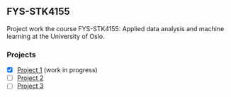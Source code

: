 ## FYS-STK4155
Project work the course FYS-STK4155: Applied data analysis and machine learning at the University of Oslo.

### Projects
- [x] [Project 1](project1/) (work in progress)
- [ ] [Project 2](project2/)
- [ ] [Project 3](project3/)
